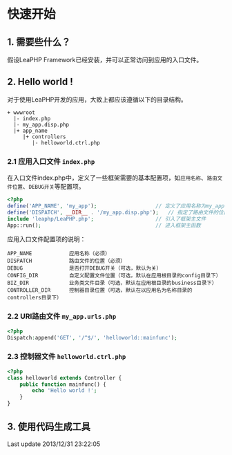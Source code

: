 # 快速开始 #

## 1. 需要些什么？ ##

假设LeaPHP Framework已经安装，并可以正常访问到应用的入口文件。

## 2. Hello world ! ##

对于使用LeaPHP开发的应用，大致上都应该遵循以下的目录结构。

```
+ wwwroot
  |- index.php
  |- my_app.disp.php
  |+ app_name
     |+ controllers
        |- helloworld.ctrl.php
```

### 2.1 应用入口文件 `index.php` ###

在入口文件index.php中，定义了一些框架需要的基本配置项，如`应用名称`、`路由文件位置`、`DEBUG开关`等配置项。

```php
<?php
define('APP_NAME', 'my_app');					// 定义了应用名称为my_app
define('DISPATCH', __DIR__ . '/my_app.disp.php');	// 指定了路由文件的位置
include 'leaphp/LeaPHP.php';					// 引入了框架主文件
App::run();										// 进入框架主函数
```

应用入口文件配置项的说明：

```
APP_NAME			应用名称（必须）
DISPATCH			路由文件的位置（必须）
DEBUG				是否打开DEBUG开关（可选，默认为关）
CONFIG_DIR			自定义配置文件位置（可选，默认在应用根目录的config目录下）
BIZ_DIR				业务类文件目录（可选，默认在应用根目录的business目录下）
CONTROLLER_DIR		控制器目录位置（可选，默认在以应用名为名称目录的controllers目录下）
```

### 2.2 URI路由文件 `my_app.urls.php` ###

```php
<?php
Dispatch:append('GET', '/^$/', 'helloworld::mainfunc');
```

### 2.3 控制器文件 `helloworld.ctrl.php` ###

```php
<?php
class helloworld extends Controller {
	public function mainfunc() {
		echo 'Hello world !';
	}
}
```

## 3. 使用代码生成工具 ##



Last update 2013/12/31 23:22:05 